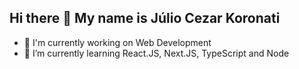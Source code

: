 ## Hi there 👋 My name is Júlio Cezar Koronati

- 🔭 I'm currently working on Web Development
- 🌱 I’m currently learning React.JS, Next.JS, TypeScript and Node
